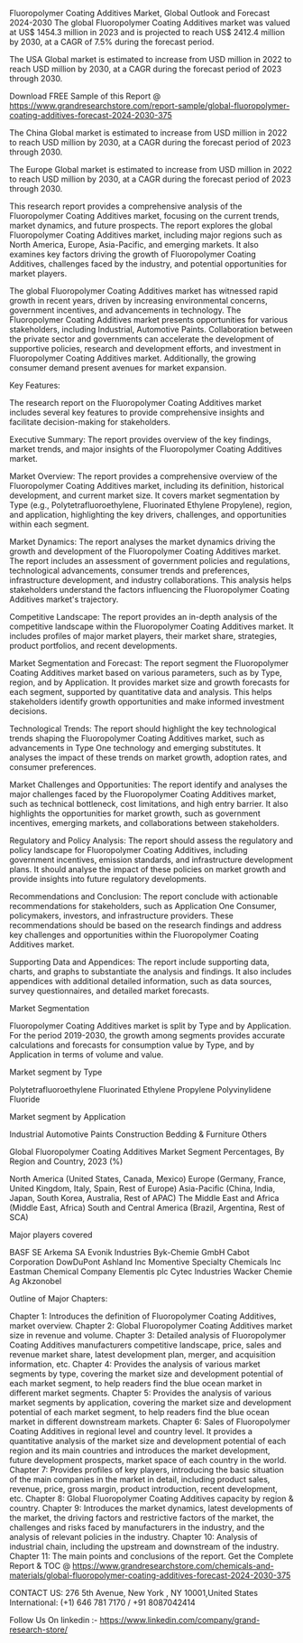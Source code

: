 Fluoropolymer Coating Additives Market, Global Outlook and Forecast 2024-2030
The global Fluoropolymer Coating Additives market was valued at US$ 1454.3 million in 2023 and is projected to reach US$ 2412.4 million by 2030, at a CAGR of 7.5% during the forecast period.

The USA Global market is estimated to increase from USD million in 2022 to reach USD million by 2030, at a CAGR during the forecast period of 2023 through 2030.

Download FREE Sample of this Report @ https://www.grandresearchstore.com/report-sample/global-fluoropolymer-coating-additives-forecast-2024-2030-375

The China Global market is estimated to increase from USD million in 2022 to reach USD million by 2030, at a CAGR during the forecast period of 2023 through 2030.

The Europe Global market is estimated to increase from USD million in 2022 to reach USD million by 2030, at a CAGR during the forecast period of 2023 through 2030.

This research report provides a comprehensive analysis of the Fluoropolymer Coating Additives market, focusing on the current trends, market dynamics, and future prospects. The report explores the global Fluoropolymer Coating Additives market, including major regions such as North America, Europe, Asia-Pacific, and emerging markets. It also examines key factors driving the growth of Fluoropolymer Coating Additives, challenges faced by the industry, and potential opportunities for market players.

The global Fluoropolymer Coating Additives market has witnessed rapid growth in recent years, driven by increasing environmental concerns, government incentives, and advancements in technology. The Fluoropolymer Coating Additives market presents opportunities for various stakeholders, including Industrial, Automotive Paints. Collaboration between the private sector and governments can accelerate the development of supportive policies, research and development efforts, and investment in Fluoropolymer Coating Additives market. Additionally, the growing consumer demand present avenues for market expansion.

Key Features:

The research report on the Fluoropolymer Coating Additives market includes several key features to provide comprehensive insights and facilitate decision-making for stakeholders.

Executive Summary: The report provides overview of the key findings, market trends, and major insights of the Fluoropolymer Coating Additives market.

Market Overview: The report provides a comprehensive overview of the Fluoropolymer Coating Additives market, including its definition, historical development, and current market size. It covers market segmentation by Type (e.g., Polytetrafluoroethylene, Fluorinated Ethylene Propylene), region, and application, highlighting the key drivers, challenges, and opportunities within each segment.

Market Dynamics: The report analyses the market dynamics driving the growth and development of the Fluoropolymer Coating Additives market. The report includes an assessment of government policies and regulations, technological advancements, consumer trends and preferences, infrastructure development, and industry collaborations. This analysis helps stakeholders understand the factors influencing the Fluoropolymer Coating Additives market's trajectory.

Competitive Landscape: The report provides an in-depth analysis of the competitive landscape within the Fluoropolymer Coating Additives market. It includes profiles of major market players, their market share, strategies, product portfolios, and recent developments.

Market Segmentation and Forecast: The report segment the Fluoropolymer Coating Additives market based on various parameters, such as by Type, region, and by Application. It provides market size and growth forecasts for each segment, supported by quantitative data and analysis. This helps stakeholders identify growth opportunities and make informed investment decisions.

Technological Trends: The report should highlight the key technological trends shaping the Fluoropolymer Coating Additives market, such as advancements in Type One technology and emerging substitutes. It analyses the impact of these trends on market growth, adoption rates, and consumer preferences.

Market Challenges and Opportunities: The report identify and analyses the major challenges faced by the Fluoropolymer Coating Additives market, such as technical bottleneck, cost limitations, and high entry barrier. It also highlights the opportunities for market growth, such as government incentives, emerging markets, and collaborations between stakeholders.

Regulatory and Policy Analysis: The report should assess the regulatory and policy landscape for Fluoropolymer Coating Additives, including government incentives, emission standards, and infrastructure development plans. It should analyse the impact of these policies on market growth and provide insights into future regulatory developments.

Recommendations and Conclusion: The report conclude with actionable recommendations for stakeholders, such as Application One Consumer, policymakers, investors, and infrastructure providers. These recommendations should be based on the research findings and address key challenges and opportunities within the Fluoropolymer Coating Additives market.

Supporting Data and Appendices: The report include supporting data, charts, and graphs to substantiate the analysis and findings. It also includes appendices with additional detailed information, such as data sources, survey questionnaires, and detailed market forecasts.

Market Segmentation

Fluoropolymer Coating Additives market is split by Type and by Application. For the period 2019-2030, the growth among segments provides accurate calculations and forecasts for consumption value by Type, and by Application in terms of volume and value.

Market segment by Type

Polytetrafluoroethylene
Fluorinated Ethylene Propylene
Polyvinylidene Fluoride

Market segment by Application

Industrial
Automotive Paints
Construction
Bedding & Furniture
Others

Global Fluoropolymer Coating Additives Market Segment Percentages, By Region and Country, 2023 (%)

North America (United States, Canada, Mexico)
Europe (Germany, France, United Kingdom, Italy, Spain, Rest of Europe)
Asia-Pacific (China, India, Japan, South Korea, Australia, Rest of APAC)
The Middle East and Africa (Middle East, Africa)
South and Central America (Brazil, Argentina, Rest of SCA)

Major players covered

BASF SE
Arkema SA
Evonik Industries
Byk-Chemie GmbH
Cabot Corporation
DowDuPont
Ashland Inc
Momentive Specialty Chemicals Inc
Eastman Chemical Company
Elementis plc
Cytec Industries
Wacker Chemie Ag
Akzonobel

Outline of Major Chapters:

Chapter 1: Introduces the definition of Fluoropolymer Coating Additives, market overview.
Chapter 2: Global Fluoropolymer Coating Additives market size in revenue and volume.
Chapter 3: Detailed analysis of Fluoropolymer Coating Additives manufacturers competitive landscape, price, sales and revenue market share, latest development plan, merger, and acquisition information, etc.
Chapter 4: Provides the analysis of various market segments by type, covering the market size and development potential of each market segment, to help readers find the blue ocean market in different market segments.
Chapter 5: Provides the analysis of various market segments by application, covering the market size and development potential of each market segment, to help readers find the blue ocean market in different downstream markets.
Chapter 6: Sales of Fluoropolymer Coating Additives in regional level and country level. It provides a quantitative analysis of the market size and development potential of each region and its main countries and introduces the market development, future development prospects, market space of each country in the world.
Chapter 7: Provides profiles of key players, introducing the basic situation of the main companies in the market in detail, including product sales, revenue, price, gross margin, product introduction, recent development, etc.
Chapter 8: Global Fluoropolymer Coating Additives capacity by region & country.
Chapter 9: Introduces the market dynamics, latest developments of the market, the driving factors and restrictive factors of the market, the challenges and risks faced by manufacturers in the industry, and the analysis of relevant policies in the industry.
Chapter 10: Analysis of industrial chain, including the upstream and downstream of the industry.
Chapter 11: The main points and conclusions of the report.
Get the Complete Report & TOC @ https://www.grandresearchstore.com/chemicals-and-materials/global-fluoropolymer-coating-additives-forecast-2024-2030-375

CONTACT US:
276 5th Avenue, New York , NY 10001,United States
International: (+1) 646 781 7170 / +91 8087042414

Follow Us On linkedin :- https://www.linkedin.com/company/grand-research-store/
